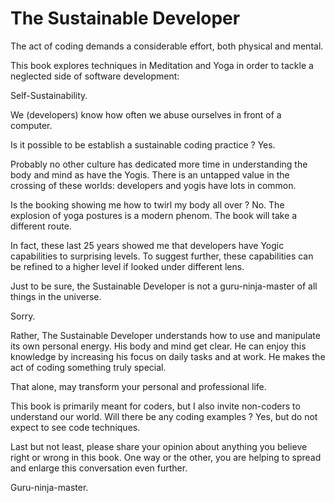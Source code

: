 # The Sustainable Developer

The act of coding demands a considerable effort, both physical and mental. 

This book explores techniques in Meditation and Yoga in order to tackle a neglected side of software development: 

Self-Sustainability. 

We (developers) know how often we abuse ourselves in front of a computer. 

Is it possible to be establish a sustainable coding practice ? Yes. 

Probably no other culture has dedicated more time in understanding the body and mind as have the Yogis. There is an untapped value in the crossing of these worlds: developers and yogis have lots in common. 

Is the booking showing me how to twirl my body all over ? No. The explosion of yoga postures is a modern phenom. The book will take a different route. 

In fact, these last 25 years showed me that developers have Yogic capabilities to surprising levels. To suggest further, these capabilities can be refined to a higher level if looked under different lens. 

Just to be sure, the Sustainable Developer is not a guru-ninja-master of all things in the universe. 

Sorry. 
 
Rather, The Sustainable Developer understands how to use and manipulate its own personal energy. His body and mind get clear.  He can enjoy this knowledge by increasing his focus on daily tasks and at work. He makes the act of coding something truly special.  

That alone, may transform your personal and professional life.    

This book is primarily meant for coders, but I also invite non-coders to understand our world. Will there be any coding examples ? Yes, but do not expect to see code techniques.  

Last but not least, please share your opinion about anything you believe right or wrong in this book. One way or the other, you are helping to spread and enlarge this conversation even further. 

Guru-ninja-master.